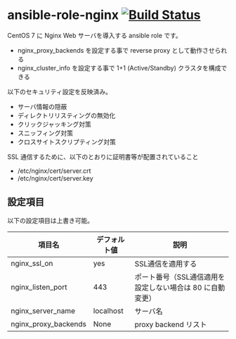 # ansible-role-nginx [![Build Status](https://travis-ci.org/izumimatsuo/ansible-role-nginx.svg?branch=master)](https://travis-ci.org/izumimatsuo/ansible-role-nginx)

CentOS 7 に Nginx Web サーバを導入する ansible role です。

- nginx_proxy_backends を設定する事で reverse proxy として動作させられる
- nginx_cluster_info を設定する事で 1+1 (Active/Standby) クラスタを構成できる

以下のセキュリティ設定を反映済み。

- サーバ情報の隠蔽
- ディレクトリリスティングの無効化
- クリックジャッキング対策
- スニッフィング対策
- クロスサイトスクリプティング対策

SSL 通信するために、以下のとおりに証明書等が配置されていること

- /etc/nginx/cert/server.crt
- /etc/nginx/cert/server.key

## 設定項目

以下の設定項目は上書き可能。

| 項目名            | デフォルト値 | 説明                     |
| ----------------- | ------------ | ------------------------ |
| nginx_ssl_on      | yes          | SSL通信を適用する          |
| nginx_listen_port | 443          | ポート番号（SSL通信適用を設定しない場合は 80 に自動変更） |
| nginx_server_name | localhost    | サーバ名                  |
| nginx_proxy_backends | None      | proxy backend リスト |

